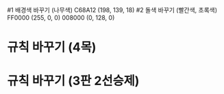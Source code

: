 #1 배경색 바꾸기 (나무색)
C68A12 (198, 139, 18)
#2 돌색 바꾸기 (빨간색, 초록색)
FF0000 (255, 0, 0)
008000 (0, 128, 0)
# 규칙 바꾸기 (4목)
# 규칙 바꾸기 (3판 2선승제)

